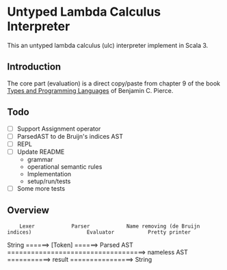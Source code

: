# Untyped Lambda Calculus Interpreter

This an untyped lambda calculus (ulc) interpreter implement in Scala 3.

## Introduction

The core part (evaluation) is a direct copy/paste from chapter 9 of the book [Types and Programming Languages](https://www.cis.upenn.edu/~bcpierce/tapl/) of Benjamin C. Pierce.

## Todo

- [ ] Support Assignment operator
- [ ] ParsedAST to de Bruijn's indices AST
- [ ] REPL
- [ ] Update README
  - grammar
  - operational semantic rules
  - Implementation
  - setup/run/tests
- [ ] Some more tests

## Overview

        Lexer            Parser            Name removing (de Bruijn indices)                  Evaluator           Pretty printer
String ======> [Token] ======> Parsed AST ===================================> nameless AST  ===========> result ================> String

